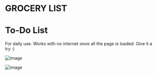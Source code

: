 # GROCERY LIST

# To-Do List

For daily use. Works with no internet once all the page is loaded. Give it a try :)

![image](https://github.com/user-attachments/assets/3718a58e-db5d-47cc-942b-553148087f7a)

![image](https://github.com/user-attachments/assets/c7de6758-c832-4be4-866d-ac34dc897ca6)
